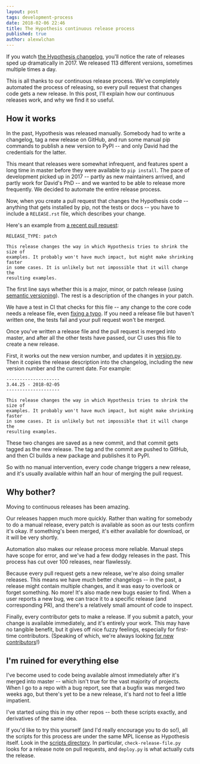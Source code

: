 ```yaml
---
layout: post
tags: development-process
date: 2018-02-06 22:46
title: The Hypothesis continuous release process
published: true
author: alexwlchan
---
```


If you watch [the Hypothesis changelog][changelog], you'll notice the rate of releases sped up dramatically in 2017.
We released 113 different versions, sometimes multiple times a day.

This is all thanks to our continuous release process.
We've completely automated the process of releasing, so every pull request that changes code gets a new release.
In this post, I'll explain how our continuous releases work, and why we find it so useful.

[changelog]: https://hypothesis.readthedocs.io/en/latest/changes.html

<!--more-->

## How it works

In the past, Hypothesis was released manually.
Somebody had to write a changelog, tag a new release on GitHub, and run some manual pip commands to publish a new version to PyPI -- and only David had the credentials for the latter.

This meant that releases were somewhat infrequent, and features spent a long time in master before they were available to `pip install`.
The pace of development picked up in 2017 -- partly as new maintainers arrived, and partly work for David's PhD -- and we wanted to be able to release more frequently.
We decided to automate the entire release process.

Now, when you create a pull request that changes the Hypothesis code --anything that gets installed by pip, not the tests or docs -- you have to include a `RELEASE.rst` file, which describes your change.

Here's an example from [a recent pull request][recent]:

    RELEASE_TYPE: patch

    This release changes the way in which Hypothesis tries to shrink the size of
    examples. It probably won't have much impact, but might make shrinking faster
    in some cases. It is unlikely but not impossible that it will change the
    resulting examples.

The first line says whether this is a major, minor, or patch release (using [semantic versioning][semver]).
The rest is a description of the changes in your patch.

We have a test in CI that checks for this file -- any change to the core code needs a release file, even [fixing a typo][typo].
If you need a release file but haven't written one, the tests fail and your pull request won't be merged.

Once you've written a release file and the pull request is merged into master, and after all the other tests have passed, our CI uses this file to create a new release.

First, it works out the new version number, and updates it in [version.py][version.py].
Then it copies the release description into the changelog, including the new version number and the current date.
For example:

    --------------------
    3.44.25 - 2018-02-05
    --------------------

    This release changes the way in which Hypothesis tries to shrink the size of
    examples. It probably won't have much impact, but might make shrinking faster
    in some cases. It is unlikely but not impossible that it will change the
    resulting examples.

These two changes are saved as a new commit, and that commit gets tagged as the new release.
The tag and the commit are pushed to GitHub, and then CI builds a new package and publishes it to PyPI.

So with no manual intervention, every code change triggers a new release, and it's usually available within half an hour of merging the pull request.

[recent]: https://github.com/HypothesisWorks/hypothesis-python/pull/1101
[semver]: https://semver.org/
[typo]: https://github.com/HypothesisWorks/hypothesis-python/pull/1069
[version.py]: https://github.com/HypothesisWorks/hypothesis-python/blob/master/src/hypothesis/version.py

## Why bother?

Moving to continuous releases has been amazing.

Our releases happen much more quickly.
Rather than waiting for somebody to do a manual release, every patch is available as soon as our tests confirm it's okay.
If something's been merged, it's either available for download, or it will be very shortly.

Automation also makes our release process more reliable.
Manual steps have scope for error, and we've had a few dodgy releases in the past.
This process has cut over 100 releases, near flawlessly.

Because every pull request gets a new release, we're also doing smaller releases.
This means we have much better changelogs -- in the past, a release might contain multiple changes, and it was easy to overlook or forget something.
No more!
It's also made new bugs easier to find.
When a user reports a new bug, we can trace it to a specific release (and corresponding PR), and there's a relatively small amount of code to inspect.

Finally, every contributor gets to make a release.
If you submit a patch, your change is available immediately, and it's entirely your work.
This may have no tangible benefit, but it gives off nice fuzzy feelings, especially for first-time contributors.
(Speaking of which, we're always looking [for new contributors][contributors]!)

[contributors]: https://github.com/HypothesisWorks/hypothesis-python/blob/master/CONTRIBUTING.rst

## I'm ruined for everything else

I've become used to code being available almost immediately after it's merged into master -- which isn't true for the vast majority of projects.
When I go to a repo with a bug report, see that a bugfix was merged two weeks ago, but there's yet to be a new release, it's hard not to feel a little impatient.

I've started using this in my other repos -- both these scripts exactly, and derivatives of the same idea.

If you'd like to try this yourself (and I'd really encourage you to do so!), all the scripts for this process are under the same MPL license as Hypothesis itself.
Look in the [scripts directory][scripts].
In particular, `check-release-file.py` looks for a release note on pull requests, and `deploy.py` is what actually cuts the release.

[scripts]: https://github.com/HypothesisWorks/hypothesis-python/tree/master/scripts
